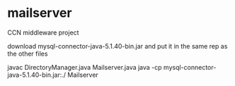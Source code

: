 # mailserver
CCN middleware project

download mysql-connector-java-5.1.40-bin.jar and put it in the same rep as the other files

javac DirectoryManager.java Mailserver.java
java -cp mysql-connector-java-5.1.40-bin.jar:./ Mailserver
